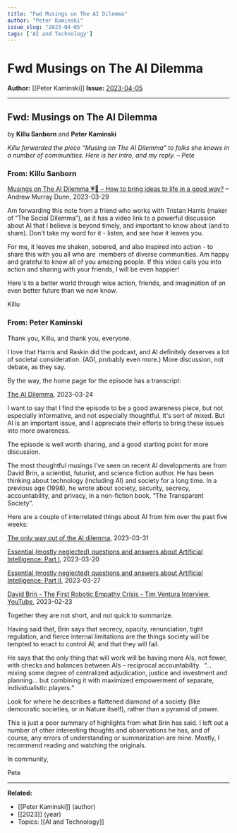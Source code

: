 ```yaml
---
title: "Fwd Musings on The AI Dilemma"
author: "Peter Kaminski"
issue_slug: "2023-04-05"
tags: ['AI and Technology']
---
```


# Fwd Musings on The AI Dilemma

**Author:** [[Peter Kaminski]]
**Issue:** [2023-04-05](https://plex.collectivesensecommons.org/2023-04-05/)

---

## Fwd: Musings on The AI Dilemma
by **Killu Sanborn** and **Peter Kaminski**

*Killu forwarded the piece *“*Musing on The AI Dilemma*”* to folks she knows in a number of communities. Here is her intro, and my reply. – Pete*

### From: Killu Sanborn
[Musings on The AI Dilemma 💗👾 – How to bring ideas to life in a good way?](https://avrahome.substack.com/p/musings-on-the-ai-dilemma) – Andrew Murray Dunn, 2023-03-29

Am forwarding this note from a friend who works with Tristan Harris (maker of “The Social Dilemma”), as it has a video link to a powerful discussion about AI that I believe is beyond timely, and important to know about (and to share). Don't take my word for it - listen, and see how it leaves you.

For me, it leaves me shaken, sobered, and also inspired into action - to share this with you all who are  members of diverse communities. Am happy and grateful to know all of you amazing people. If this video calls you into action and sharing with your friends, I will be even happier!

Here's to a better world through wise action, friends, and imagination of an even better future than we now know.

Killu

### From: Peter Kaminski
Thank you, Killu, and thank you, everyone.

I love that Harris and Raskin did the podcast, and AI definitely deserves a lot of societal consideration. (AGI, probably even more.) More discussion, not debate, as they say.

By the way, the home page for the episode has a transcript:

[The AI Dilemma](https://www.humanetech.com/podcast/the-ai-dilemma), 2023-03-24

I want to say that I find the episode to be a good awareness piece, but not especially informative, and not especially thoughtful. It's sort of mixed. But AI is an important issue, and I appreciate their efforts to bring these issues into more awareness.

The episode is well worth sharing, and a good starting point for more discussion.

The most thoughtful musings I've seen on recent AI developments are from David Brin, a scientist, futurist, and science fiction author. He has been thinking about technology (including AI) and society for a long time. In a previous age (1998), he wrote about society, security, secrecy, accountability, and privacy, in a non-fiction book, “The Transparent Society”.

Here are a couple of interrelated things about AI from him over the past five weeks:

[The only way out of the AI dilemma](https://davidbrin.blogspot.com/2023/03/the-only-way-out-of-ai-dilemma.html), 2023-03-31

[Essential (mostly neglected) questions and answers about Artificial Intelligence: Part I](https://davidbrin.wordpress.com/2023/03/20/essential-mostly-neglected-questions-and-answers-about-artificial-intelligence-part-i/), 2023-03-20

[Essential (mostly neglected) questions and answers about Artificial Intelligence: Part II](https://davidbrin.wordpress.com/2023/03/27/essential-mostly-neglected-questions-and-answers-about-artificial-intelligence-part-ii/), 2023-03-27

[David Brin - The First Robotic Empathy Crisis - Tim Ventura Interview, YouTube](https://www.youtube.com/watch?v=ikTBbIDrVUU), 2023-02-23

Together they are not short, and not quick to summarize.

Having said that, Brin says that secrecy, opacity, renunciation, tight regulation, and fierce internal limitations are the things society will be tempted to enact to control AI; and that they will fail.

He says that the only thing that will work will be having more AIs, not fewer, with checks and balances between AIs – reciprocal accountability.  “... mixing some degree of centralized adjudication, justice and investment and planning… but combining it with maximized empowerment of separate, individualistic players.”

Look for where he describes a flattened diamond of a society (like democratic societies, or in Nature itself), rather than a pyramid of power.

This is just a poor summary of highlights from what Brin has said. I left out a number of other interesting thoughts and observations he has, and of course, any errors of understanding or summarization are mine. Mostly, I recommend reading and watching the originals.

In community,

Pete

---

**Related:**
- [[Peter Kaminski]] (author)
- [[2023]] (year)
- Topics: [[AI and Technology]]

